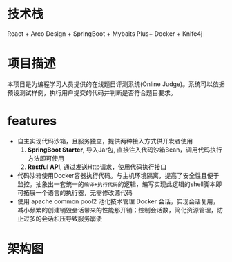 # 技术栈
React + Arco Design + SpringBoot + Mybaits Plus+ Docker + Knife4j
# 项目描述
本项目是为编程学习人员提供的在线题目评测系统(Online Judge)。系统可以依据预设测试样例，执行用户提交的代码并判断是否符合题目要求。
# features
- 自主实现代码沙箱，且服务独立，提供两种接入方式供开发者使用
    1. **SpringBoot Starter**, 导入Jar包, 直接注入代码沙箱Bean，调用代码执行方法即可使用
    2. **Restful API**, 通过发送Http请求，使用代码执行接口
- 代码沙箱使用Docker容器执行代码。与主机环境隔离，提高了安全性且便于监控。抽象出一套统一的`编译+执行代码`的逻辑，编写实现此逻辑的shell脚本即可拓展一个语言的执行器，无需修改源代码
- 使用 apache common pool2 池化技术管理 Docker 会话，实现会话复用，减小频繁的创建销毁会话带来的性能那开销；控制会话数，简化资源管理，防止过多的会话积压导致服务崩溃
# 架构图
